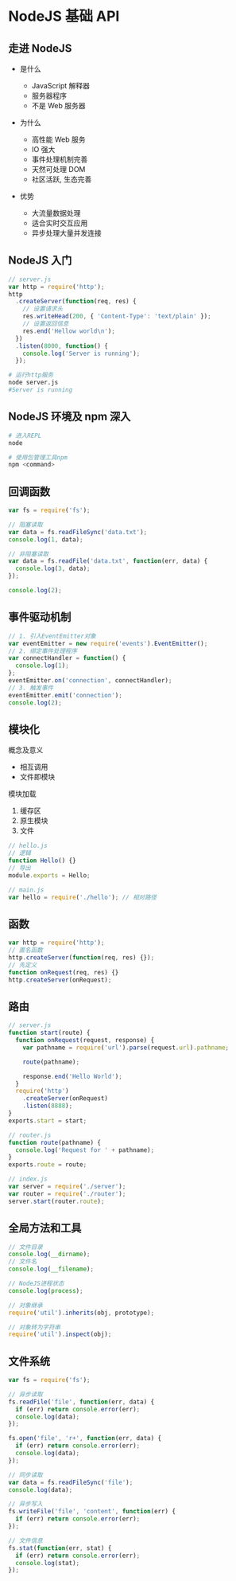 # NodeJS 基础 API

## 走进 NodeJS

- 是什么

  - JavaScript 解释器
  - 服务器程序
  - 不是 Web 服务器

- 为什么

  - 高性能 Web 服务
  - IO 强大
  - 事件处理机制完善
  - 天然可处理 DOM
  - 社区活跃, 生态完善

- 优势
  - 大流量数据处理
  - 适合实时交互应用
  - 异步处理大量并发连接

## NodeJS 入门

```js
// server.js
var http = require('http');
http
  .createServer(function(req, res) {
    // 设置请求头
    res.writeHead(200, { 'Content-Type': 'text/plain' });
    // 设置返回信息
    res.end('Hellow world\n');
  })
  .listen(8000, function() {
    console.log('Server is running');
  });
```

```bash
# 运行http服务
node server.js
#Server is running
```

## NodeJS 环境及 npm 深入

```bash
# 进入REPL
node

# 使用包管理工具npm
npm <command>
```

## 回调函数

```js
var fs = require('fs');

// 阻塞读取
var data = fs.readFileSync('data.txt');
console.log(1, data);

// 非阻塞读取
var data = fs.readFile('data.txt', function(err, data) {
  console.log(3, data);
});

console.log(2);
```

## 事件驱动机制

```js
// 1. 引入EventEmitter对象
var eventEmitter = new require('events').EventEmitter();
// 2. 绑定事件处理程序
var connectHandler = function() {
  console.log(1);
};
eventEmitter.on('connection', connectHandler);
// 3. 触发事件
eventEmitter.emit('connection');
console.log(2);
```

## 模块化

概念及意义

- 相互调用
- 文件即模块

模块加载

1. 缓存区
2. 原生模块
3. 文件

```js
// hello.js
// 逻辑
function Hello() {}
// 导出
module.exports = Hello;

// main.js
var hello = require('./hello'); // 相对路径
```

## 函数

```js
var http = require('http');
// 匿名函数
http.createServer(function(req, res) {});
// 先定义
function onRequest(req, res) {}
http.createServer(onRequest);
```

## 路由

```js
// server.js
function start(route) {
  function onRequest(request, response) {
    var pathname = require('url').parse(request.url).pathname;

    route(pathname);

    response.end('Hello World');
  }
  require('http')
    .createServer(onRequest)
    .listen(8888);
}
exports.start = start;

// router.js
function route(pathname) {
  console.log('Request for ' + pathname);
}
exports.route = route;

// index.js
var server = require('./server');
var router = require('./router');
server.start(router.route);
```

## 全局方法和工具

```js
// 文件目录
console.log(__dirname);
// 文件名
console.log(__filename);

// NodeJS进程状态
console.log(process);

// 对象继承
require('util').inherits(obj, prototype);

// 对象转为字符串
require('util').inspect(obj);
```

## 文件系统

```js
var fs = require('fs');

// 异步读取
fs.readFile('file', function(err, data) {
  if (err) return console.error(err);
  console.log(data);
});

fs.open('file', 'r+', function(err, data) {
  if (err) return console.error(err);
  console.log(data);
});

// 同步读取
var data = fs.readFileSync('file');
console.log(data);

// 异步写入
fs.writeFile('file', 'content', function(err) {
  if (err) return console.error(err);
});

// 文件信息
fs.stat(function(err, stat) {
  if (err) return console.error(err);
  console.log(stat);
});
```
